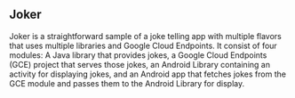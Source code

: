 ## Joker

Joker is a straightforward sample of a joke telling app with multiple flavors that uses multiple libraries and Google Cloud Endpoints. 
It consist of four modules: A Java library that provides jokes, a Google Cloud Endpoints
(GCE) project that serves those jokes, an Android Library containing an
activity for displaying jokes, and an Android app that fetches jokes from the
GCE module and passes them to the Android Library for display.


